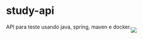 # study-api 
<p style="display: flex; align-items:center">API para teste usando java, spring, maven e docker. <br><br>
  <span href="https://skillicons.dev">
    <img src="https://skillicons.dev/icons?i=java,spring,maven,docker" />
  </span>
</p>
